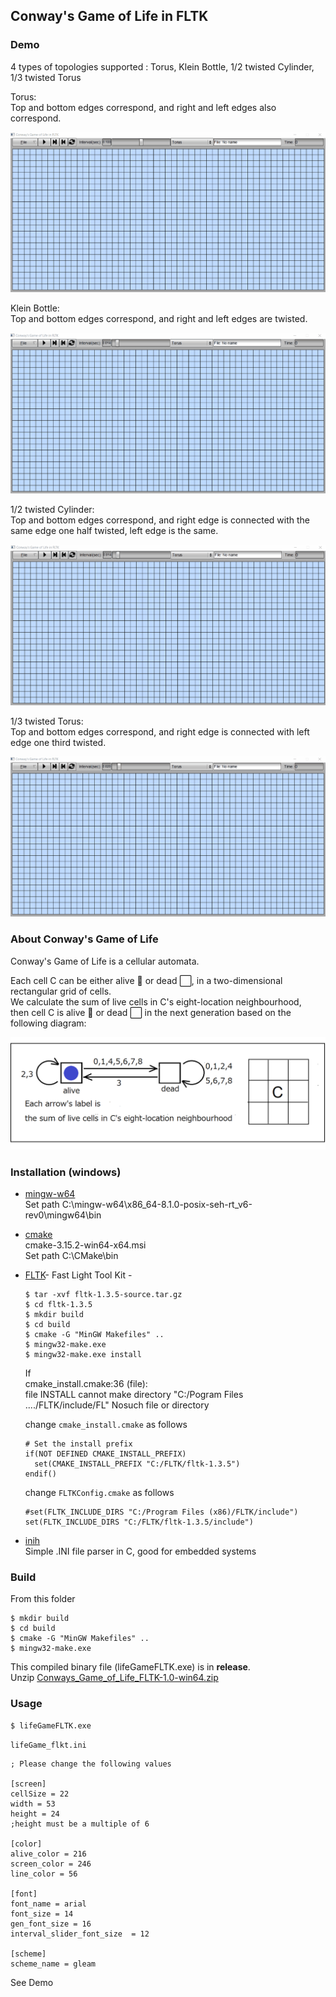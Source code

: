 ## Conway's Game of Life in FLTK  

### Demo  
4 types of topologies supported : Torus, Klein Bottle, 1/2 twisted Cylinder, 1/3 twisted Torus  

Torus:  
Top and bottom edges correspond, and right and left edges also correspond.    

![demo1](./demos/demo1.gif)

Klein Bottle:  
Top and bottom edges correspond, and right and left edges are twisted.  

![demo2](./demos/demo2.gif)

1/2 twisted Cylinder:  
Top and bottom edges correspond, and right edge is connected with the same edge one half twisted, left edge is the same.  

![demo3](./demos/demo3.gif)


1/3 twisted Torus:  
Top and bottom edges correspond, and right edge is connected with left edge one third twisted.  

![demo4](./demos/demo4.gif) 
 
### About Conway's Game of Life 
Conway's Game of Life is a cellular automata.  

Each cell C can be either alive 🔵 or dead ⬜, in a two-dimensional rectangular grid of cells.  
We calculate the sum of live cells in C's eight-location neighbourhood,  
then cell C is alive 🔵 or dead ⬜ in the next generation based on the following diagram:  

<img src="./readme_images/lifeGame.png" width="600">   

### Installation (windows)
<ul>
<li>

[mingw-w64](https://mingw-w64.org/doku.php)  
Set path C:\mingw-w64\x86_64-8.1.0-posix-seh-rt_v6-rev0\mingw64\bin   
</li>
<li>

[cmake](https://cmake.org)  
cmake-3.15.2-win64-x64.msi  
Set path C:\CMake\bin  
</li>
<li>

[FLTK](https://www.fltk.org)- Fast Light Tool Kit -  


```
$ tar -xvf fltk-1.3.5-source.tar.gz
$ cd fltk-1.3.5
$ mkdir build
$ cd build
$ cmake -G "MinGW Makefiles" ..
$ mingw32-make.exe 
$ mingw32-make.exe install
```
If   
cmake_install.cmake:36 (file):  
file INSTALL cannot make directory "C:/Pogram Files ..../FLTK/include/FL" Nosuch file or directory  


change `cmake_install.cmake` as follows  

```
# Set the install prefix
if(NOT DEFINED CMAKE_INSTALL_PREFIX)
  set(CMAKE_INSTALL_PREFIX "C:/FLTK/fltk-1.3.5")
endif()
```

change `FLTKConfig.cmake` as follows 
```
#set(FLTK_INCLUDE_DIRS "C:/Program Files (x86)/FLTK/include")
set(FLTK_INCLUDE_DIRS "C:/FLTK/fltk-1.3.5/include")
```
</li>
<li>

[inih](https://github.com/benhoyt/inih)  
Simple .INI file parser in C, good for embedded systems  


</li>

</ul>


### Build   
From this folder  
```
$ mkdir build
$ cd build
$ cmake -G "MinGW Makefiles" ..
$ mingw32-make.exe  
```  
This compiled binary file (lifeGameFLTK.exe) is in **release**.  
Unzip [Conways_Game_of_Life_FLTK-1.0-win64.zip](https://github.com/AkiraHakuta/Conways_Game_of_Life_FLTK/releases)   

### Usage  
```
$ lifeGameFLTK.exe  
```


`lifeGame_flkt.ini`  

``` 
; Please change the following values

[screen]  
cellSize = 22              
width = 53
height = 24  
;height must be a multiple of 6

[color]
alive_color = 216
screen_color = 246
line_color = 56

[font]
font_name = arial
font_size = 14
gen_font_size = 16
interval_slider_font_size  = 12

[scheme]
scheme_name = gleam
```  

See Demo  




